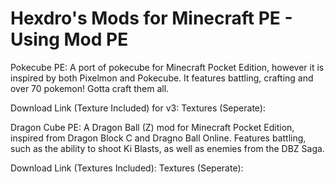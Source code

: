 Hexdro's Mods for Minecraft PE - Using Mod PE
===========

Pokecube PE:
A port of pokecube for Minecraft Pocket Edition, however it is inspired by both Pixelmon and Pokecube. 
It features battling, crafting and over 70 pokemon! Gotta craft them all.

Download Link (Texture Included) for v3:
Textures (Seperate):


Dragon Cube PE:
A Dragon Ball (Z) mod for Minecraft Pocket Edition, inspired from Dragon Block C and Dragno Ball Online.
Features battling, such as the ability to shoot Ki Blasts, as well as enemies from the DBZ Saga.

Download Link (Textures Included):
Textures (Seperate): 

